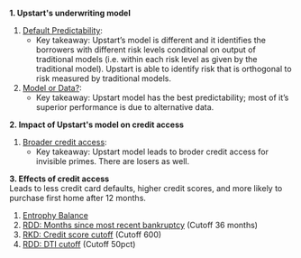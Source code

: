 **1. Upstart's underwriting model**
   1. <a href="Upstart-Default-Predictability-01.html">Default Predictability</a>: 
        - Key takeaway: Upstart’s model is different and it identifies the borrowers with different risk levels conditional on output of traditional models (i.e. within each risk level as given by the traditional model). Upstart is able to identify risk that is orthogonal to risk measured by traditional models.
   2. <a href="Model-or-Data-01.html">Model or Data?</a>: 
        - Key takeaway: Upstart model has the best predictability; most of it’s superior performance is due to alternative data.
     
**2. Impact of Upstart's model on credit access**
   1. <a href="Broader-credit-access.html">Broader credit access</a>:
        - Key takeaway: Upstart model leads to broder credit access for invisible primes. There are losers as well.
     
**3. Effects of credit access**<br/>
     Leads to less credit card defaults, higher credit scores, and more likely to purchase first home after 12 months.
   1. <a href="Entrophy-Balance.html">Entrophy Balance</a>
   2. <a href="Bankruptcy-Months-Cutoffs-05.html">RDD: Months since most recent bankruptcy</a> (Cutoff 36 months)
   3. <a href="FICO-cutoffs.html">RKD: Credit score cutoff</a> (Cutoff 600)
   4. <a href="DTI-Cutoff.html">RDD: DTI cutoff</a> (Cutoff 50pct)
